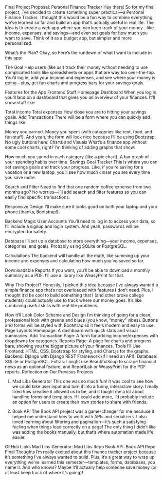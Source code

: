 Final Project Proposal: Personal Finance Tracker
Hey there! So for my final project, I’ve decided to create something super practical—a Personal Finance Tracker. I thought this would be a fun way to combine everything we’ve learned so far and build an app that’s actually useful in real life. The idea is to create a web app where you can keep track of your money—like income, expenses, and savings—and even set goals for how much you want to save. Think of it as a budget app, but simpler and more personalized.

What’s the Plan?
Okay, so here’s the rundown of what I want to include in this app:

The Goal
Help users (like us!) track their money without needing to use complicated tools like spreadsheets or apps that are way too over-the-top. You’d log in, add your income and expenses, and see where your money is going—plus, get fun charts and progress bars for your savings goals.

Features for the App
Frontend Stuff
Homepage Dashboard
When you log in, you’ll land on a dashboard that gives you an overview of your finances. It’ll show stuff like:

Total income
Total expenses
How close you are to hitting your savings goals.
Add Transactions
There will be a form where you can quickly add things like:

Money you earned.
Money you spent (with categories like rent, food, and fun stuff).
And yeah, the form will look nice because I’ll be using Bootstrap. No ugly buttons here!
Charts and Visuals
What’s a finance app without some cool charts, right? I’m thinking of adding graphs that show:

How much you spend in each category (like a pie chart).
A bar graph of your spending habits over time.
Savings Goal Tracker
This is where you can set savings goals and track your progress. Like, if you’re saving for a vacation or a new laptop, you’ll see how much closer you are every time you save more.

Search and Filter
Need to find that one random coffee expense from two months ago? No worries—I’ll add search and filter features so you can easily find specific transactions.

Responsive Design
I’ll make sure it looks good on both your laptop and your phone (thanks, Bootstrap!).

Backend Magic
User Accounts
You’ll need to log in to access your data, so I’ll include a signup and login system. And yeah, passwords will be encrypted for safety.

Database
I’ll set up a database to store everything—your income, expenses, categories, and goals. Probably using SQLite or PostgreSQL.

Calculations
The backend will handle all the math, like summing up your income and expenses and calculating how much you’ve saved so far.

Downloadable Reports
If you want, you’ll be able to download a monthly summary as a PDF. I’ll use a library like WeasyPrint for that.

Why This Project?
Honestly, I picked this idea because I’ve always wanted a simple finance app that’s not overloaded with features I don’t need. Plus, I thought it’d be cool to build something that I (and other broke college students) could actually use to track where our money goes. It’s like combining useful skills with real-life problems.

How It’ll Look
Color Scheme and Design
I’m thinking of going for a clean, professional look with greens and blues (you know, “money” vibes).
Buttons and forms will be styled with Bootstrap so it feels modern and easy to use.
Page Layouts
Homepage:
A dashboard with quick stats and visual summaries.
Add Transaction Page:
A form for adding income/expenses with dropdowns for categories.
Reports Page:
A page for charts and progress bars, showing you the bigger picture of your finances.
Tools I’ll Use
Frontend:
HTML, CSS, Bootstrap for styling, and Chart.js for the graphs.
Backend:
Django with Django REST Framework (if I need an API).
Database:
SQLite or PostgreSQL.
Extras:
I might use BeautifulSoup to scrape financial news as an optional feature, and ReportLab or WeasyPrint for the PDF reports.
Reflection on Our Previous Projects
1. Mad Libs Generator
This one was so much fun! It was cool to see how we could take user input and turn it into a funny, interactive story. I really liked how creative it allowed us to be, and it taught me a lot about handling forms and templates. If I could add more, I’d probably include an option for users to create their own stories to share with friends.

2. Book API
The Book API project was a game-changer for me because it helped me understand how to work with APIs and serializers. I also loved learning about filtering and pagination—it’s such a satisfying feeling when things load correctly on a page! The only thing I didn’t like was adding the books manually, but that’s where automation made life easier.

GitHub Links
Mad Libs Generator: Mad Libs Repo
Book API: Book API Repo
Final Thoughts
I’m really excited about this finance tracker project because it’s something I’ve always wanted to build. Plus, it’s a great way to wrap up everything we’ve learned this semester—templates, forms, databases, you name it. And who knows? Maybe it’ll actually help someone save money (or at least keep track of where it’s going)!
